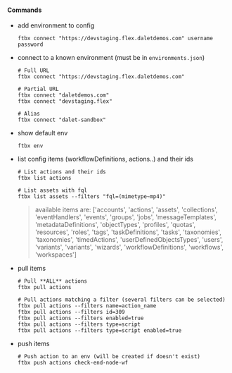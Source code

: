 #### Commands

* add environment to config
  ```shell
  ftbx connect "https://devstaging.flex.daletdemos.com" username password
  ```

* connect to a known environment (must be in `environments.json`)
  ```shell
  # Full URL
  ftbx connect "https://devstaging.flex.daletdemos.com"
  
  # Partial URL
  ftbx connect "daletdemos.com"
  ftbx connect "devstaging.flex"
  
  # Alias
  ftbx connect "dalet-sandbox"
  ```
* show default env
  ```shell
  ftbx env
  ```

* list config items (workflowDefinitions, actions..) and their ids
  ```shell
  # List actions and their ids
  ftbx list actions

  # List assets with fql
  ftbx list assets --filters "fql=(mimetype~mp4)"
  ```
  > available items are: ['accounts', 'actions', 'assets', 'collections', 'eventHandlers', 'events', 'groups', 'jobs', 'messageTemplates', 'metadataDefinitions', 'objectTypes', 'profiles', 'quotas', 'resources', 'roles', 'tags', 'taskDefinitions', 'tasks', 'taxonomies', 'taxonomies', 'timedActions', 'userDefinedObjectsTypes', 'users', 'variants', 'variants', 'wizards', 'workflowDefinitions', 'workflows', 'workspaces']

* pull items
  ```shell
  # Pull **ALL** actions
  ftbx pull actions
  
  # Pull actions matching a filter (several filters can be selected)
  ftbx pull actions --filters name=action_name
  ftbx pull actions --filters id=309
  ftbx pull actions --filters enabled=true
  ftbx pull actions --filters type=script
  ftbx pull actions --filters type=script enabled=true
  ```
  
* push items
  ```shell
  # Push action to an env (will be created if doesn't exist)
  ftbx push actions check-end-node-wf 
  ```